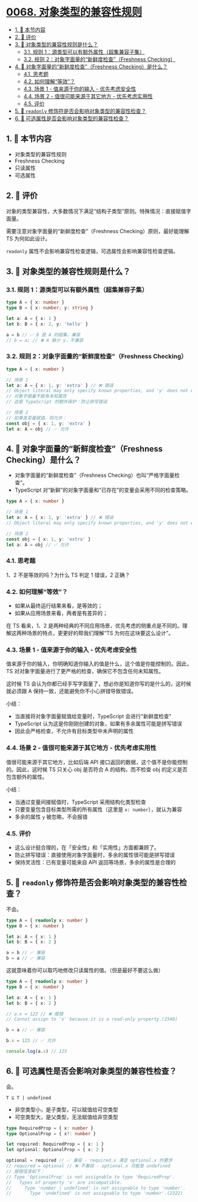 # [0068. 对象类型的兼容性规则](https://github.com/tnotesjs/TNotes.typescript/tree/main/notes/0068.%20%E5%AF%B9%E8%B1%A1%E7%B1%BB%E5%9E%8B%E7%9A%84%E5%85%BC%E5%AE%B9%E6%80%A7%E8%A7%84%E5%88%99)

<!-- region:toc -->

- [1. 🎯 本节内容](#1--本节内容)
- [2. 🫧 评价](#2--评价)
- [3. 🤔 对象类型的兼容性规则是什么？](#3--对象类型的兼容性规则是什么)
  - [3.1. 规则 1：源类型可以有额外属性（超集兼容子集）](#31-规则-1源类型可以有额外属性超集兼容子集)
  - [3.2. 规则 2：对象字面量的“新鲜度检查”（Freshness Checking）](#32-规则-2对象字面量的新鲜度检查freshness-checking)
- [4. 🤔 对象字面量的“新鲜度检查”（Freshness Checking）是什么？](#4--对象字面量的新鲜度检查freshness-checking是什么)
  - [4.1. 思考题](#41-思考题)
  - [4.2. 如何理解“等效”？](#42-如何理解等效)
  - [4.3. 场景 1 - 值来源于你的输入 - 优先考虑安全性](#43-场景-1---值来源于你的输入---优先考虑安全性)
  - [4.4. 场景 2 - 值很可能来源于其它地方 - 优先考虑实用性](#44-场景-2---值很可能来源于其它地方---优先考虑实用性)
  - [4.5. 评价](#45-评价)
- [5. 🤔 `readonly` 修饰符是否会影响对象类型的兼容性检查？](#5--readonly-修饰符是否会影响对象类型的兼容性检查)
- [6. 🤔 可选属性是否会影响对象类型的兼容性检查？](#6--可选属性是否会影响对象类型的兼容性检查)

<!-- endregion:toc -->

## 1. 🎯 本节内容

- 对象类型的兼容性规则
- Freshness Checking
- 只读属性
- 可选属性

## 2. 🫧 评价

对象的类型兼容性，大多数情况下满足“结构子类型”原则。特殊情况：直接赋值字面量。

需要注意对象字面量的“新鲜度检查”（Freshness Checking）原则，最好能理解 TS 为何如此设计。

`readonly` 属性不会影响兼容性检查逻辑，可选属性会影响兼容性检查逻辑。

## 3. 🤔 对象类型的兼容性规则是什么？

### 3.1. 规则 1：源类型可以有额外属性（超集兼容子集）

```ts
type A = { x: number }
type B = { x: number; y: string }

let a: A = { x: 1 }
let b: B = { x: 2, y: 'hello' }

a = b // ✅ B 是 A 的超集，兼容
// b = a; // ❌ A 缺少 y，不兼容
```

### 3.2. 规则 2：对象字面量的“新鲜度检查”（Freshness Checking）

```ts
type A = { x: number }

// 场景 1
let a: A = { x: 1, y: 'extra' } // ❌ 错误
// Object literal may only specify known properties, and 'y' does not exist in type 'A'.(2353)
// 对象字面量不能有未知属性
// 这是 TypeScript 的额外保护：防止拼写错误

// 场景 2
// 如果是变量赋值，则允许：
const obj = { x: 1, y: 'extra' }
let a: A = obj // ✅ 允许
```

## 4. 🤔 对象字面量的“新鲜度检查”（Freshness Checking）是什么？

- 对象字面量的“新鲜度检查”（Freshness Checking）也叫“严格字面量检查”。
- TypeScript 对“新鲜”的对象字面量和“已存在”的变量会采用不同的检查策略。

```ts
type A = { x: number }

// 场景 1
let a: A = { x: 1, y: 'extra' } // ❌ 错误
// Object literal may only specify known properties, and 'y' does not exist in type 'A'.(2353)

// 场景 2
const obj = { x: 1, y: 'extra' }
let a: A = obj // ✅ 允许
```

### 4.1. 思考题

1、2 不是等效的吗？为什么 TS 判定 1 错误，2 正确？

### 4.2. 如何理解“等效”？

- 如果从最终运行结果来看，是等效的；
- 如果从应用场景来看，两者是有差异的；

在 TS 看来，1、2 是两种经典的不同应用场景，优先考虑的侧重点是不同的。理解这两种场景的特点，更更好的帮我们理解“TS 为何在这块要这么设计”。

### 4.3. 场景 1 - 值来源于你的输入 - 优先考虑安全性

值来源于你的输入，你明确知道你输入的值是什么，这个值是你能控制的。因此，TS 对对象字面量进行了更严格的检查，确保它不包含任何未知属性。

这时候 TS 会认为你都已经手写字面量了，想必你是知道你写的是什么的，这时候就必须跟 A 保持一致，还能避免你不小心拼错导致错误。

小结：

- 当直接将对象字面量赋值给变量时，TypeScript 会进行"新鲜度检查"
- TypeScript 认为这是你刚刚创建的对象，如果有多余属性可能是拼写错误
- 因此会严格检查，不允许有目标类型中未声明的属性

### 4.4. 场景 2 - 值很可能来源于其它地方 - 优先考虑实用性

值很可能来源于其它地方，比如后端 API 接口返回的数据，这个值不是你能控制的。因此，这时候 TS 只关心 obj 是否符合 A 的结构，而不检查 obj 的定义是否包含额外的属性。

小结：

- 当通过变量间接赋值时，TypeScript 采用结构化类型检查
- 只要变量包含目标类型所需的所有属性（这里是 `x: number`），就认为兼容
- 多余的属性 `y` 被忽略，不会报错

### 4.5. 评价

- 这么设计挺合理的，在「安全性」和「实用性」方面都兼顾了。
- 防止拼写错误：直接使用对象字面量时，多余的属性很可能是拼写错误
- 保持灵活性：已有变量可能来自 API 返回等场景，多余的属性是合理的

## 5. 🤔 `readonly` 修饰符是否会影响对象类型的兼容性检查？

不会。

```ts
type A = { readonly x: number }
type B = { x: number }

let a: A = { x: 1 }
let b: B = { x: 2 }

a = b // ✅ 兼容
b = a // ✅ 兼容
```

这就意味着你可以取巧地修改只读属性的值。（但是最好不要这么做）

```ts
type A = { readonly x: number }
type B = { x: number }

let a: A = { x: 1 }
let b: B = { x: 2 }

// a.x = 123 // ❌ 报错
// Cannot assign to 'x' because it is a read-only property.(2540)

b = a // ✅ 兼容

b.x = 123 // ✅ 允许

console.log(a.x) // 123
```

## 6. 🤔 可选属性是否会影响对象类型的兼容性检查？

会。

`T ⊆ T | undefined`

- 非空类型小，是子类型，可以赋值给可空类型
- 可空类型大，是父类型，无法赋值给非空类型

```ts
type RequiredProp = { x: number }
type OptionalProp = { x?: number }

let required: RequiredProp = { x: 1 }
let optional: OptionalProp = { x: 2 }

optional = required // ✅ 兼容 - required.x 满足 optional.x 的要求
// required = optional // ❌ 不兼容 - optional.x 可能是 undefined
// 报错信息如下：
// Type 'OptionalProp' is not assignable to type 'RequiredProp'.
//   Types of property 'x' are incompatible.
//     Type 'number | undefined' is not assignable to type 'number'.
//       Type 'undefined' is not assignable to type 'number'.(2322)
```
